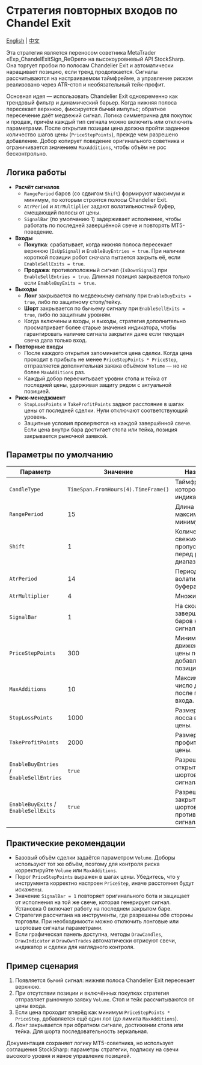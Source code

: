 # Стратегия повторных входов по Chandel Exit
[English](README.md) | [中文](README_cn.md)

Эта стратегия является переносом советника MetaTrader «Exp_ChandelExitSign_ReOpen» на высокоуровневый API StockSharp. Она торгует пробои по полосам Chandelier Exit и автоматически наращивает позицию, если тренд продолжается. Сигналы рассчитываются на настраиваемом таймфрейме, а управление риском реализовано через ATR-стоп и необязательный тейк-профит.

Основная идея — использовать Chandelier Exit одновременно как трендовый фильтр и динамический барьер. Когда нижняя полоса пересекает верхнюю, фиксируется бычий импульс; обратное пересечение даёт медвежий сигнал. Логика симметрична для покупок и продаж, причём каждый тип сигнала можно включить или отключить параметрами. После открытия позиции цена должна пройти заданное количество шагов цены (`PriceStepPoints`), прежде чем разрешено добавление. Добор копирует поведение оригинального советника и ограничивается значением `MaxAdditions`, чтобы объём не рос бесконтрольно.

## Логика работы

- **Расчёт сигналов**
  - `RangePeriod` баров (со сдвигом `Shift`) формируют максимум и минимум, по которым строятся полосы Chandelier Exit.
  - `AtrPeriod` и `AtrMultiplier` задают волатильностный буфер, смещающий полосы от цены.
  - `SignalBar` (по умолчанию 1) задерживает исполнение, чтобы работать по последней завершённой свече и повторять MT5-поведение.
- **Входы**
  - **Покупка**: срабатывает, когда нижняя полоса пересекает верхнюю (`IsUpSignal`) и `EnableBuyEntries = true`. При наличии короткой позиции робот сначала пытается закрыть её, если `EnableSellExits = true`.
  - **Продажа**: противоположный сигнал (`IsDownSignal`) при `EnableSellEntries = true`. Длинная позиция закрывается только если `EnableBuyExits = true`.
- **Выходы**
  - **Лонг** закрывается по медвежьему сигналу при `EnableBuyExits = true`, либо по защитному стопу/тейку.
  - **Шорт** закрывается по бычьему сигналу при `EnableSellExits = true`, либо по защитным уровням.
  - Когда включены и входы, и выходы, стратегия дополнительно просматривает более старые значения индикатора, чтобы гарантировать наличие сигнала закрытия даже если текущая свеча дала только вход.
- **Повторные входы**
  - После каждого открытия запоминается цена сделки. Когда цена проходит в прибыль не менее `PriceStepPoints * PriceStep`, отправляется дополнительная заявка объёмом `Volume` — но не более `MaxAdditions` раз.
  - Каждый добор пересчитывает уровни стопа и тейка от последней цены, удерживая защиту рядом с актуальной позицией.
- **Риск-менеджмент**
  - `StopLossPoints` и `TakeProfitPoints` задают расстояние в шагах цены от последней сделки. Нули отключают соответствующий уровень.
  - Защитные условия проверяются на каждой завершённой свече. Если цена внутри бара достигает стопа или тейка, позиция закрывается рыночной заявкой.

## Параметры по умолчанию

| Параметр | Значение | Назначение |
|----------|----------|------------|
| `CandleType` | `TimeSpan.FromHours(4).TimeFrame()` | Таймфрейм, на котором строится индикатор. |
| `RangePeriod` | 15 | Длина окна для максимумов и минимумов. |
| `Shift` | 1 | Количество свежих баров, пропускаемых перед расчётом диапазона. |
| `AtrPeriod` | 14 | Период ATR для волатильностного буфера. |
| `AtrMultiplier` | 4 | Множитель ATR. |
| `SignalBar` | 1 | На сколько завершённых баров назад брать сигнал. |
| `PriceStepPoints` | 300 | Минимальное движение в шагах цены перед добавлением к позиции. |
| `MaxAdditions` | 10 | Максимальное число доборов после первого входа. |
| `StopLossPoints` | 1000 | Размер стоп-лосса в шагах цены. |
| `TakeProfitPoints` | 2000 | Размер тейк-профита в шагах цены. |
| `EnableBuyEntries` / `EnableSellEntries` | `true` | Разрешить открытие лонгов/шортов по сигналам. |
| `EnableBuyExits` / `EnableSellExits` | `true` | Разрешить закрытие лонгов/шортов по противоположным сигналам. |

## Практические рекомендации

- Базовый объём сделки задаётся параметром `Volume`. Доборы используют тот же объём, поэтому для контроля риска корректируйте `Volume` или `MaxAdditions`.
- Порог `PriceStepPoints` выражен в шагах цены. Убедитесь, что у инструмента корректно настроен `PriceStep`, иначе расстояния будут искажены.
- Значение `SignalBar = 1` повторяет оригинального бота и защищает от исполнения на той же свече, которая генерирует сигнал. Установка 0 включает работу на последнем закрытом баре.
- Стратегия рассчитана на инструменты, где разрешены обе стороны торговли. При необходимости можно отключить лонговые или шортовые сигналы параметрами.
- Если графическая панель доступна, методы `DrawCandles`, `DrawIndicator` и `DrawOwnTrades` автоматически отрисуют свечи, индикатор и сделки для наглядного контроля.

## Пример сценария

1. Появляется бычий сигнал: нижняя полоса Chandelier Exit пересекает верхнюю.
2. При отсутствии позиции и включённых покупках стратегия отправляет рыночную заявку `Volume`. Стоп и тейк рассчитываются от цены входа.
3. Если цена проходит вперёд как минимум `PriceStepPoints * PriceStep`, добавляется ещё один лот (до лимита `MaxAdditions`).
4. Лонг закрывается при обратном сигнале, достижении стопа или тейка. Для шорта последовательность зеркальная.

Документация сохраняет логику MT5-советника, но использует соглашения StockSharp: параметры стратегии, подписку на свечи высокого уровня и явное управление позицией.
